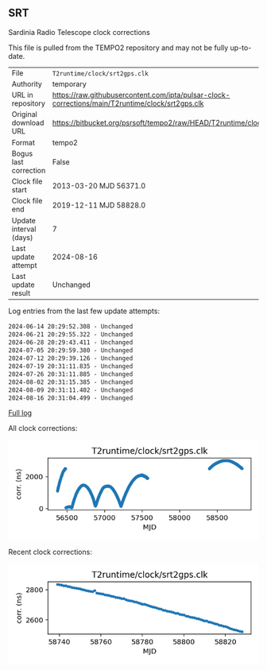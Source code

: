 
## SRT

Sardinia Radio Telescope clock corrections

This file is pulled from the TEMPO2 repository and may not be fully
up-to-date.

|     |     |
|:--- |:--- |
| File | `T2runtime/clock/srt2gps.clk` |
| Authority | temporary |
| URL in repository | <https://raw.githubusercontent.com/ipta/pulsar-clock-corrections/main/T2runtime/clock/srt2gps.clk> |
| Original download URL | <https://bitbucket.org/psrsoft/tempo2/raw/HEAD/T2runtime/clock/srt2gps.clk> |
| Format | tempo2 |
| Bogus last correction | False |
| Clock file start | 2013-03-20 MJD 56371.0 |
| Clock file end | 2019-12-11 MJD 58828.0 |
| Update interval (days) | 7 |
| Last update attempt | 2024-08-16 |
| Last update result | Unchanged |

Log entries from the last few update attempts:
```
2024-06-14 20:29:52.308 - Unchanged
2024-06-21 20:29:55.322 - Unchanged
2024-06-28 20:29:43.411 - Unchanged
2024-07-05 20:29:59.380 - Unchanged
2024-07-12 20:29:39.126 - Unchanged
2024-07-19 20:31:11.835 - Unchanged
2024-07-26 20:31:11.885 - Unchanged
2024-08-02 20:31:15.385 - Unchanged
2024-08-09 20:31:11.402 - Unchanged
2024-08-16 20:31:04.499 - Unchanged
```
[Full log](https://raw.githubusercontent.com/ipta/pulsar-clock-corrections/main/log/T2runtime/clock/srt2gps.clk.log)


All clock corrections:

![plot of all clock corrections](srt2gps.clk.png "All corrections")

Recent clock corrections:

![plot of recent clock corrections](srt2gps.clk.short.png "Recent corrections")

